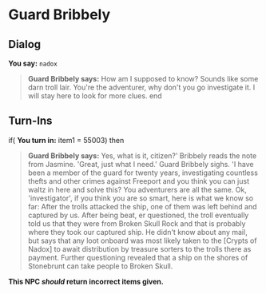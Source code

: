 # Guard Bribbely







## Dialog

**You say:** `nadox`



>**Guard Bribbely says:** How am I supposed to know? Sounds like some darn troll lair. You're the adventurer, why don't you go investigate it. I will stay here to look for more clues.
end





## Turn-Ins




if( **You turn in:** item1 = 55003) then


>**Guard Bribbely says:** Yes, what is it, citizen?' Bribbely reads the note from Jasmine. 'Great, just what I need.' Guard Bribbely sighs. 'I have been a member of the guard for twenty years, investigating countless thefts and other crimes against Freeport and you think you can just waltz in here and solve this? You adventurers are all the same. Ok, 'investigator', if you think you are so smart, here is what we know so far: After the trolls attacked the ship, one of them was left behind and captured by us. After being beat, er questioned, the troll eventually told us that they were from Broken Skull Rock and that is probably where they took our captured ship. He didn't know about any mail, but says that any loot onboard was most likely taken to the [Crypts of Nadox] to await distribution by treasure sorters to the trolls there as payment. Further questioning revealed that a ship on the shores of Stonebrunt can take people to Broken Skull.

**This NPC *should* return incorrect items given.**

